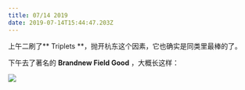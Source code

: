 ```yaml
---
title: 07/14 2019
date: 2019-07-14T15:44:47.203Z
---
```

上午二刷了** Triplets **，抛开杭东这个因素，它也确实是同类里最棒的了。

下午去了著名的 **Brandnew Field Good** ，大概长这样：

![](/images/img_5096.jpg)
